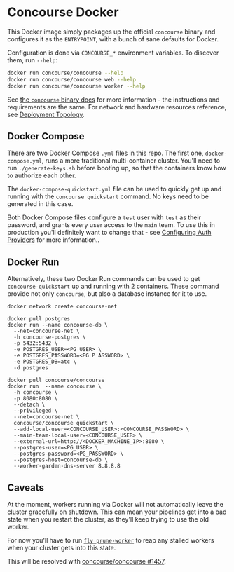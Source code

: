 # Concourse Docker

This Docker image simply packages up the official `concourse` binary and
configures it as the `ENTRYPOINT`, with a bunch of sane defaults for Docker.

Configuration is done via `CONCOURSE_*` environment variables. To discover
them, run `--help`:

```sh
docker run concourse/concourse --help
docker run concourse/concourse web --help
docker run concourse/concourse worker --help
```

See [the `concourse` binary docs](https://concourse-ci.org/install.html) for
more information - the instructions and requirements are the same. For network
and hardware resources reference, see [Deployment
Topology](https://concourse-ci.org/topology.html).


## Docker Compose

There are two Docker Compose `.yml` files in this repo. The first one,
`docker-compose.yml`, runs a more traditional multi-container cluster. You'll
need to run `./generate-keys.sh` before booting up, so that the containers know
how to authorize each other.

The `docker-compose-quickstart.yml` file can be used to quickly get up and
running with the `concourse quickstart` command. No keys need to be generated
in this case.

Both Docker Compose files configure a `test` user with `test` as their
password, and grants every user access to the `main` team. To use this in
production you'll definitely want to change that - see [Configuring Auth
Providers](https://concourse-ci.org/install.html#auth-config) for more
information..

## Docker Run

Alternatively, these two Docker Run commands can be used to get `concourse-quickstart` up and running with 2 containers.  These command provide not only `concourse`, but also a database instance for it to use. 

```
docker network create concourse-net
```

```
docker pull postgres
docker run --name concourse-db \
  --net=concourse-net \
  -h concourse-postgres \
  -p 5432:5432 \
  -e POSTGRES_USER=<PG USER> \
  -e POSTGRES_PASSWORD=<PG P ASSWORD> \
  -e POSTGRES_DB=atc \
  -d postgres
  ```

```
docker pull concourse/concourse
docker run  --name concourse \
  -h concourse \
  -p 8080:8080 \
  --detach \
  --privileged \
  --net=concourse-net \
  concourse/concourse quickstart \
  --add-local-user=<CONCOURSE_USER>:<CONCOURSE_PASSWORD> \
  --main-team-local-user=<CONCOURSE_USER> \
  --external-url=http://<DOCKER_MACHINE_IP>:8080 \
  --postgres-user=<PG_USER> \
  --postgres-password=<PG_PASSWORD> \
  --postgres-host=concourse-db \
  --worker-garden-dns-server 8.8.8.8
```

## Caveats

At the moment, workers running via Docker will not automatically leave the
cluster gracefully on shutdown. This can mean your pipelines get into a bad
state when you restart the cluster, as they'll keep trying to use the old
worker.

For now you'll have to run [`fly
prune-worker`](https://concourse-ci.org/administration.html#fly-prune-worker)
to reap any stalled workers when your cluster gets into this state.

This will be resolved with [concourse/concourse
#1457](https://github.com/concourse/concourse/issues/1457).
